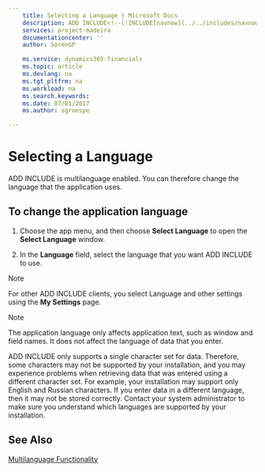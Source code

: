 ```yaml
---
    title: Selecting a Language | Microsoft Docs
    description: ADD INCLUDE<!--[!INCLUDE[navnow](../../includes/navnow_md.md)]--> is multilanguage enabled. You can therefore change the language that the application uses.
    services: project-madeira
    documentationcenter: ''
    author: SorenGP

    ms.service: dynamics365-financials
    ms.topic: article
    ms.devlang: na
    ms.tgt_pltfrm: na
    ms.workload: na
    ms.search.keywords:
    ms.date: 07/01/2017
    ms.author: sgroespe

---
```

# Selecting a Language
ADD INCLUDE<!--[!INCLUDE[navnow](../../includes/navnow_md.md)]--> is multilanguage enabled. You can therefore change the language that the application uses.  
  
## To change the application language  
  
1.  Choose the app menu, and then choose **Select Language** to open the **Select Language** window.  
  
2.  In the **Language** field, select the language that you want ADD INCLUDE<!--[!INCLUDE[navnow](../../includes/navnow_md.md)]--> to use.  
  
> [!NOTE]  
>  For other ADD INCLUDE<!--[!INCLUDE[navnow](../../includes/navnow_md.md)]--> clients, you select Language and other settings using the **My Settings** page.  
  
> [!NOTE]  
>  The application language only affects application text, such as window and field names. It does not affect the language of data that you enter.  
>   
>  ADD INCLUDE<!--[!INCLUDE[navnow](../../includes/navnow_md.md)]--> only supports a single character set for data. Therefore, some characters may not be supported by your installation, and you may experience problems when retrieving data that was entered using a different character set. For example, your installation may support only English and Russian characters. If you enter data in a different language, then it may not be stored correctly. Contact your system administrator to make sure you understand which languages are supported by your installation.  
  
## See Also  
 [Multilanguage Functionality](../FullExperience/multilanguage-functionality.md)